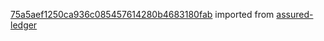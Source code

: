 [75a5aef1250ca936c085457614280b4683180fab](https://github.com/insolar/assured-ledger/commit/75a5aef1250ca936c085457614280b4683180fab) imported from [assured-ledger](https://github.com/insolar/assured-ledger)
